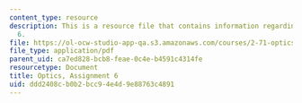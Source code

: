 ```yaml
---
content_type: resource
description: This is a resource file that contains information regarding optics, assignment
  6.
file: https://ol-ocw-studio-app-qa.s3.amazonaws.com/courses/2-71-optics-spring-2014/ddd2408cb0b2bcc94e4d9e88763c4891_MIT2_71S14_HW_6.pdf
file_type: application/pdf
parent_uid: ca7ed828-bcb8-feae-0c4e-b4591c4314fe
resourcetype: Document
title: Optics, Assignment 6
uid: ddd2408c-b0b2-bcc9-4e4d-9e88763c4891
---
```

